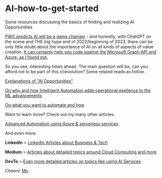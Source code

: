 # AI-how-to-get-started
Some resources discussing the basics of finding and realizing AI Opportunities

[PWC predicts AI will be a game changer](https://www.linkedin.com/posts/danilomcgarry_ai-is-a-game-changer-pwc-ai-predictions-activity-6800825907448733696-MWow) - and honestly, with ChatGPT on the scene and THE big hype end of 2022/beginning of 2023, there can be only little doubt about the importance of AI on all kinds of aspects of value creation. [It can certainly help you code against the Microsoft Graph API and Azure, as I found out.](https://mohammedbrueckner.medium.com/integrating-m365-graph-api-using-chatgpt-b22a15dc6ff)

So you see, interesting times ahead. The main question will be, can you afford not to be part of this (r)evolution?
Some related  reads as follow.

[Explanations of "AI Opportunities"](https://www.linkedin.com/posts/mbrueckner_ai-business-training-activity-6790732383147565056-cNV6)

[On why and how Intelligent Automation adds operational exellence to the ML advancements](https://www.linkedin.com/pulse/intelligent-automation-leveling-playing-field-mohammed-brueckner)

[On what you want to automate and how](https://www.linkedin.com/posts/mbrueckner_digitaltransformation-automation-artificialintelligence-activity-6795778900845723648-YcXR)


Want to learn more? Check out my many other articles:

[Advanced Automation using Azure & serverless services](https://medium.com/serverless-and-lowocode-pioneers/using-logic-apps-to-orchestrate-a-complex-video-processing-process-flow-a0ef20237511)

And even more:

**LinkedIn** > [LinkedIn Articles about Business & Tech](https://www.linkedin.com/today/author/mbrueckner)

**Medium** > [Articles about detailed topics around Cloud Computing and more](https://medium.com/@mohammedbrueckner)

**DevTo** > [Even more detailed articles on topics like using AI Services](https://dev.to/mrbrue)

Cheers!
[Mo](https://github.com/MoBRUEC)

